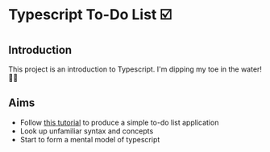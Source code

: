 # Typescript To-Do List ☑️

## Introduction

This project is an introduction to Typescript. I'm dipping my toe in the water! 🌊🦶

## Aims

- Follow [this tutorial](https://typeofnan.dev/your-first-react-typescript-project-todo-app/) to produce a simple to-do list application
- Look up unfamiliar syntax and concepts
- Start to form a mental model of typescript